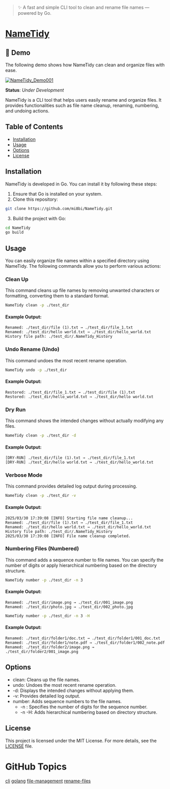 > ✨ A fast and simple CLI tool to clean and rename file names — powered by Go.

# [NameTidy](https://mi8bi.github.io/NameTidy/)

## 🔧 Demo

The following demo shows how NameTidy can clean and organize files with ease.

[![NameTidy_Demo001](https://asciinema.org/a/711924.svg)](https://asciinema.org/a/711924)

**Status**: *Under Development*

NameTidy is a CLI tool that helps users easily rename and organize files. It provides functionalities such as file name cleanup, renaming, numbering, and undoing actions.

## Table of Contents

- [Installation](#installation)
- [Usage](#usage)
- [Options](#options)
- [License](#license)

## Installation

NameTidy is developed in Go. You can install it by following these steps:

1. Ensure that Go is installed on your system.
2. Clone this repository:

```bash
git clone https://github.com/mi8bi/NameTidy.git
```

3. Build the project with Go:

```bash
cd NameTidy
go build
```


## Usage

You can easily organize file names within a specified directory using NameTidy. The following commands allow you to perform various actions:

### Clean Up
This command cleans up file names by removing unwanted characters or formatting, converting them to a standard format.

```bash
NameTidy clean -p ./test_dir
```

#### Example Output:

```
Renamed: ./test_dir/file (1).txt → ./test_dir/file_1.txt
Renamed: ./test_dir/hello world.txt → ./test_dir/hello_world.txt
History file path: ./test_dir/.NameTidy_History
```


### Undo Rename (Undo)
This command undoes the most recent rename operation.

```bash
NameTidy undo -p ./test_dir
```

#### Example Output:

```
Restored: ./test_dir/file_1.txt → ./test_dir/file (1).txt
Restored: ./test_dir/hello_world.txt → ./test_dir/hello world.txt
```


### Dry Run
This command shows the intended changes without actually modifying any files.

```bash
NameTidy clean -p ./test_dir -d
```

#### Example Output:

```
[DRY-RUN] ./test_dir/file (1).txt → ./test_dir/file_1.txt
[DRY-RUN] ./test_dir/hello world.txt → ./test_dir/hello_world.txt
```


### Verbose Mode
This command provides detailed log output during processing.

```bash
NameTidy clean -p ./test_dir -v
```

#### Example Output:

```
2025/03/30 17:39:08 [INFO] Starting file name cleanup...
Renamed: ./test_dir/file (1).txt → ./test_dir/file_1.txt
Renamed: ./test_dir/hello world.txt → ./test_dir/hello_world.txt
History file path: ./test_dir/.NameTidy_History
2025/03/30 17:39:08 [INFO] File name cleanup completed.
```

### Numbering Files (Numbered)
This command adds a sequence number to file names. You can specify the number of digits or apply hierarchical numbering based on the directory structure.

```bash
NameTidy number -p ./test_dir -n 3
```

#### Example Output:

```
Renamed: ./test_dir/image.png → ./test_dir/001_image.png
Renamed: ./test_dir/photo.jpg → ./test_dir/002_photo.jpg
```


```bash
NameTidy number -p ./test_dir -n 3 -H
```

#### Example Output:

```
Renamed: ./test_dir/folder1/doc.txt → ./test_dir/folder1/001_doc.txt
Renamed: ./test_dir/folder1/note.pdf → ./test_dir/folder1/002_note.pdf
Renamed: ./test_dir/folder2/image.png → ./test_dir/folder2/001_image.png
```

## Options

- clean: Cleans up the file names.
- undo: Undoes the most recent rename operation.
- -d: Displays the intended changes without applying them.
- -v: Provides detailed log output.
- number: Adds sequence numbers to the file names.
  - -n <digits>: Specifies the number of digits for the sequence number.
  - -n <digits> -H: Adds hierarchical numbering based on directory structure.

## License

This project is licensed under the MIT License. For more details, see the [LICENSE](LICENSE) file.

# GitHub Topics
[cli](https://github.com/topics/cli) [golang](https://github.com/topics/golang) [file-management](https://github.com/topics/file-management) [rename-files](https://github.com/topics/rename-files)
